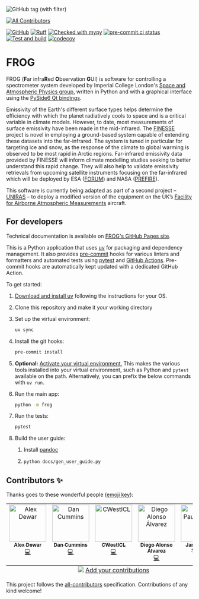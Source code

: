 ![GitHub tag (with filter)](https://img.shields.io/github/v/tag/ImperialCollegeLondon/FROG)
<!-- ALL-CONTRIBUTORS-BADGE:START - Do not remove or modify this section -->
[![All Contributors](https://img.shields.io/badge/all_contributors-5-orange.svg?style=flat-square)](#contributors-)
<!-- ALL-CONTRIBUTORS-BADGE:END -->
[![GitHub](https://img.shields.io/github/license/ImperialCollegeLondon/FROG)](https://raw.githubusercontent.com/ImperialCollegeLondon/FROG/main/LICENCE.txt)
[![Ruff](https://img.shields.io/endpoint?url=https://raw.githubusercontent.com/astral-sh/ruff/main/assets/badge/v2.json)](https://github.com/astral-sh/ruff)
[![Checked with mypy](http://www.mypy-lang.org/static/mypy_badge.svg)](http://mypy-lang.org/)
[![pre-commit.ci status](https://results.pre-commit.ci/badge/github/ImperialCollegeLondon/FROG/main.svg)](https://results.pre-commit.ci/latest/github/ImperialCollegeLondon/FROG/main)
[![Test and build](https://github.com/ImperialCollegeLondon/FROG/actions/workflows/ci.yml/badge.svg)](https://github.com/ImperialCollegeLondon/FROG/actions/workflows/ci.yml)
[![codecov](https://codecov.io/gh/ImperialCollegeLondon/FROG/graph/badge.svg?token=4UILYHPMJT)](https://codecov.io/gh/ImperialCollegeLondon/FROG)

# FROG

FROG (**F**ar infra**R**ed **O**bservation **G**UI) is software for controlling a
spectrometer system developed by Imperial College London's [Space and Atmospheric
Physics group], written in Python and with a graphical interface using the [PySide6 Qt
bindings].

Emissivity of the Earth's different surface types helps determine the efficiency with
which the planet radiatively cools to space and is a critical variable in climate
models. However, to date, most measurements of surface emissivity have been made in the
mid-infrared. The [FINESSE] project is novel in employing a ground-based system capable
of extending these datasets into the far-infrared. The system is tuned in particular for
targeting ice and snow, as the response of the climate to global warming is observed to
be most rapid in Arctic regions. Far-infrared emissivity data provided by FINESSE will
inform climate modelling studies seeking to better understand this rapid change. They
will also help to validate emissivity retrievals from upcoming satellite instruments
focusing on the far-infrared which will be deployed by ESA ([FORUM]) and NASA
([PREFIRE]).

This software is currently being adapted as part of a second project &ndash; [UNIRAS]
&ndash; to deploy a modified version of the equipment on the UK’s [Facility for Airborne
Atmospheric Measurements] aircraft.

[Space and Atmospheric Physics group]: https://www.imperial.ac.uk/physics/research/communities/space-plasma-climate/
[PySide6 Qt bindings]: https://pypi.org/project/PySide6/
[FINESSE]: https://www.imperial.ac.uk/a-z-research/space-and-atmospheric-physics/research/missions-and-projects/atmospheric-missions/finesse/
[FORUM]: https://www.esa.int/Applications/Observing_the_Earth/FutureEO/FORUM
[PREFIRE]: https://science.nasa.gov/mission/prefire/
[UNIRAS]: https://www.imperial.ac.uk/space-and-atmospheric-physics/research/missions-and-projects/atmospheric-missions/uniras/
[Facility for Airborne Atmospheric Measurements]: https://www.faam.ac.uk/

## For developers

Technical documentation is available on [FROG's GitHub Pages site](https://imperialcollegelondon.github.io/FROG/).

This is a Python application that uses [uv](https://docs.astral.sh/uv/) for packaging
and dependency management. It also provides [pre-commit](https://pre-commit.com/) hooks
for various linters and formatters and automated tests using
[pytest](https://pytest.org/) and [GitHub Actions](https://github.com/features/actions).
Pre-commit hooks are automatically kept updated with a dedicated GitHub Action.

To get started:

1. [Download and install uv](https://docs.astral.sh/uv/getting-started/installation/) following the
   instructions for your OS.
1. Clone this repository and make it your working directory
1. Set up the virtual environment:

   ```bash
   uv sync
   ```

1. Install the git hooks:

   ```bash
   pre-commit install
   ```

1. **Optional:** [Activate your virtual
   environment.](https://docs.astral.sh/uv/pip/environments/#using-a-virtual-environment) This makes
   the various tools installed into your virtual environment, such as Python and `pytest` available on the path. Alternatively, you can prefix the below commands with `uv run`.

1. Run the main app:

   ```bash
   python -m frog
   ```

1. Run the tests:

   ```bash
   pytest
   ```

1. Build the user guide:

   1. Install [pandoc](https://pandoc.org/installing.html)

   1. ```bash
      python docs/gen_user_guide.py
      ```

## Contributors ✨

Thanks goes to these wonderful people ([emoji key](https://allcontributors.org/docs/en/emoji-key)):

<!-- ALL-CONTRIBUTORS-LIST:START - Do not remove or modify this section -->
<!-- prettier-ignore-start -->
<!-- markdownlint-disable -->
<table>
  <tbody>
    <tr>
      <td align="center" valign="top" width="14.28%"><a href="https://www.imperial.ac.uk/admin-services/ict/self-service/research-support/rcs/service-offering/research-software-engineering/"><img src="https://avatars.githubusercontent.com/u/23149834?v=4?s=100" width="100px;" alt="Alex Dewar"/><br /><sub><b>Alex Dewar</b></sub></a><br /><a href="https://github.com/ImperialCollegeLondon/FROG/commits?author=alexdewar" title="Code">💻</a></td>
      <td align="center" valign="top" width="14.28%"><a href="https://dc2917.github.io/"><img src="https://avatars.githubusercontent.com/u/45606273?v=4?s=100" width="100px;" alt="Dan Cummins"/><br /><sub><b>Dan Cummins</b></sub></a><br /><a href="https://github.com/ImperialCollegeLondon/FROG/commits?author=dc2917" title="Code">💻</a></td>
      <td align="center" valign="top" width="14.28%"><a href="https://github.com/CWestICL"><img src="https://avatars.githubusercontent.com/u/108276827?v=4?s=100" width="100px;" alt="CWestICL"/><br /><sub><b>CWestICL</b></sub></a><br /><a href="https://github.com/ImperialCollegeLondon/FROG/commits?author=CWestICL" title="Code">💻</a></td>
      <td align="center" valign="top" width="14.28%"><a href="https://www.imperial.ac.uk/admin-services/ict/self-service/research-support/rcs/service-offering/research-software-engineering/"><img src="https://avatars.githubusercontent.com/u/6095790?v=4?s=100" width="100px;" alt="Diego Alonso Álvarez"/><br /><sub><b>Diego Alonso Álvarez</b></sub></a><br /><a href="https://github.com/ImperialCollegeLondon/FROG/commits?author=dalonsoa" title="Code">💻</a></td>
      <td align="center" valign="top" width="14.28%"><a href="https://www.imperial.ac.uk/research-software-engineering"><img src="https://avatars.githubusercontent.com/u/6853046?v=4?s=100" width="100px;" alt="James Paul Turner"/><br /><sub><b>James Paul Turner</b></sub></a><br /><a href="https://github.com/ImperialCollegeLondon/FROG/commits?author=jamesturner246" title="Code">💻</a></td>
    </tr>
  </tbody>
  <tfoot>
    <tr>
      <td align="center" size="13px" colspan="7">
        <img src="https://raw.githubusercontent.com/all-contributors/all-contributors-cli/1b8533af435da9854653492b1327a23a4dbd0a10/assets/logo-small.svg">
          <a href="https://all-contributors.js.org/docs/en/bot/usage">Add your contributions</a>
        </img>
      </td>
    </tr>
  </tfoot>
</table>

<!-- markdownlint-restore -->
<!-- prettier-ignore-end -->

<!-- ALL-CONTRIBUTORS-LIST:END -->

This project follows the [all-contributors](https://github.com/all-contributors/all-contributors) specification. Contributions of any kind welcome!
